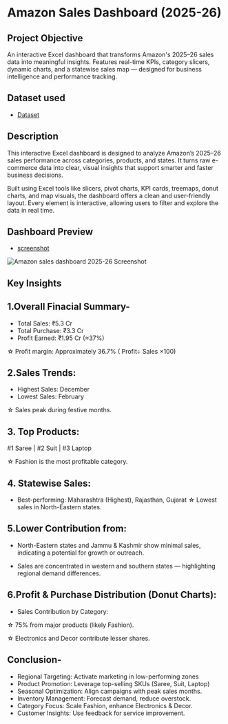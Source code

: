 # Amazon Sales Dashboard (2025-26)
## Project Objective
An interactive Excel dashboard that transforms Amazon's 2025–26 sales data into meaningful insights. Features real-time KPIs, category slicers, dynamic charts, and a statewise sales map — designed for business intelligence and performance tracking.
<br>
## Dataset used
- <a href="https://github.com/Neha-Kashyap-15/Amazon-Sales-Dashboard-1-/blob/main/Amazon%20Dashboard%202025-26.xlsx">Dataset</a>

## Description

 This interactive Excel dashboard is designed to analyze Amazon’s 2025–26 sales performance across categories, products, and states. It turns raw e-commerce data into clear, visual insights that support smarter and faster business decisions.

Built using Excel tools like slicers, pivot charts, KPI cards, treemaps, donut charts, and map visuals, the dashboard offers a clean and user-friendly layout. Every element is interactive, allowing users to filter and explore the data in real time.

## Dashboard Preview
- <a href="https://github.com/Neha-Kashyap-15/Amazon-Sales-Dashboard-1-/blob/e82285da6f90615dbb909d3d4aced11082e5c2f7/Amazon%20sales%20dashboard%202025-26%20Screenshot.png">screenshot</a>

![Amazon sales dashboard 2025-26 Screenshot](https://github.com/user-attachments/assets/6cefecf8-961d-42af-93d7-438e96026867)

## Key Insights

## 1.Overall Finacial Summary-

* Total Sales: ₹5.3 Cr
* Total Purchase: ₹3.3 Cr
* Profit Earned: ₹1.95 Cr (≈37%)

☆ Profit margin: Approximately 36.7%
( Profit÷ Sales ×100)

## 2.Sales Trends:

* Highest Sales: December
* Lowest Sales: February

☆ Sales peak during festive months.

## 3. Top Products:

#1 Saree | #2 Suit | #3 Laptop

☆ Fashion is the most profitable category.

## 4. Statewise Sales:

* Best-performing: Maharashtra (Highest), Rajasthan, Gujarat
☆ Lowest sales in North-Eastern states.

## 5.Lower Contribution from:

* North-Eastern states and Jammu & Kashmir show minimal sales, indicating a potential for growth or outreach.

* Sales are concentrated in western and southern states — highlighting regional demand differences.

## 6.Profit & Purchase Distribution (Donut Charts):

* Sales Contribution by Category:

☆ 75% from major products (likely Fashion).

☆ Electronics and Decor contribute lesser shares.

## Conclusion-

* Regional Targeting: Activate marketing in low-performing zones
* Product Promotion: Leverage top-selling SKUs (Saree, Suit, Laptop)
* Seasonal Optimization: Align campaigns with peak sales months.
* Inventory Management: Forecast demand, reduce overstock.
* Category Focus: Scale Fashion, enhance Electronics & Decor.
* Customer Insights: Use feedback for service improvement.






